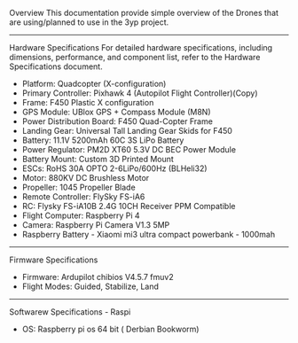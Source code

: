 Overview
This documentation provide simple overview of the Drones that are using/planned to use in the 3yp project.
________________________________________
Hardware Specifications
For detailed hardware specifications, including dimensions, performance, and component list, refer to the Hardware Specifications document.

-	Platform: Quadcopter (X-configuration)
-	Primary Controller: Pixhawk 4 (Autopilot Flight Controller)(Copy)
-	Frame: F450 Plastic X configuration
-	GPS Module: UBlox GPS + Compass Module (M8N)
-	Power Distribution Board: F450 Quad-Copter Frame
-	Landing Gear: Universal Tall Landing Gear Skids for F450
-	Battery: 11.1V 5200mAh 60C 3S LiPo Battery
-	Power Regulator: PM2D XT60 5.3V DC BEC Power Module
-	Battery Mount: Custom 3D Printed Mount
-	ESCs: RoHS 30A OPTO 2-6LiPo/600Hz (BLHeli32)
-	Motor: 880KV DC Brushless Motor
-	Propeller: 1045 Propeller Blade
-	Remote Controller: FlySky FS-iA6
-	RC: Flysky FS-iA10B 2.4G 10CH Receiver PPM Compatible
-	Flight Computer: Raspberry Pi 4
-	Camera: Raspberry Pi Camera V1.3 5MP
-	Raspberry Battery - Xiaomi mi3 ultra compact powerbank - 1000mah


________________________________________
Firmware Specifications

- Firmware: Ardupilot chibios V4.5.7 fmuv2
- Flight Modes: Guided, Stabilize, Land


________________________________________
Softwarew Specifications - Raspi

- OS: Raspberry pi os 64 bit ( Derbian Bookworm)
